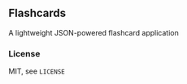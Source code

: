 ## Flashcards ##
A lightweight JSON-powered flashcard application

### License ###
MIT, see `LICENSE`
